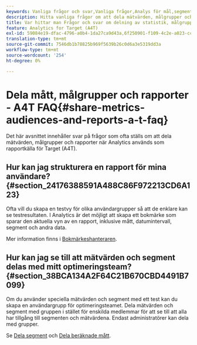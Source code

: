 ```yaml
---
keywords: Vanliga frågor och svar,Vanliga frågor,Analys för mål,segment,A4T,Dela rapporter
description: Hitta vanliga frågor om att dela mätvärden, målgrupper och rapporter när du använder Analytics for Target (A4T). Med A4T kan ni använda analysrapporter för Adobe Target-aktiviteter.
title: Var hittar man Frågor och svar om delning av statistik, målgrupper och rapporter i A4T?
feature: Analytics for Target (A4T)
exl-id: 59084e19-dfac-4796-a0b4-1da27ca9d43a,6f250901-f109-4c2e-a023-ccc4c2b404b1,6f250901-f109-4c2e-a023-ccc4c2b404b1,59084e19-dfac-4796-a0b4-1da27ca9d43a
translation-type: tm+mt
source-git-commit: 7546db1b78825b969f5639b26c0d6a3e5319dd3a
workflow-type: tm+mt
source-wordcount: '254'
ht-degree: 0%

---
```


# Dela mått, målgrupper och rapporter - A4T FAQ{#share-metrics-audiences-and-reports-a-t-faq}

Det här avsnittet innehåller svar på frågor som ofta ställs om att dela mätvärden, målgrupper och rapporter när Analytics används som rapportkälla för Target (A4T).

## Hur kan jag strukturera en rapport för mina användare? {#section_24176388591A488C86F972213CD6A123}

Ofta vill du skapa en testvy för olika användargrupper så att de enklare kan se testresultaten. I Analytics är det möjligt att skapa ett bokmärke som sparar den aktuella vyn av en rapport, inklusive mått, datumintervall, segment och andra data.

Mer information finns i [Bokmärkeshanteraren](https://experienceleague.adobe.com/docs/analytics/analyze/reports-analytics/bookmarks.html).

## Hur kan jag se till att mätvärden och segment delas med mitt optimeringsteam? {#section_38BCA134A2F64C21B670CBD4491B7099}

Om du använder speciella mätvärden och segment med ett test kan du skapa en användargrupp för optimeringsteamet. Dela mätvärden och segment med gruppen i stället för enskilda medlemmar för att se till att alla har tillgång till segmenten och mätvärdena. Endast administratörer kan dela med grupper.

Se [Dela segment](https://experienceleague.adobe.com/docs/analytics/components/segmentation/segmentation-workflow/t-seg-share.html) och [Dela beräknade mått](https://experienceleague.adobe.com/docs/analytics/components/calculated-metrics/calcmetric-workflow/cm-sharing.html).

